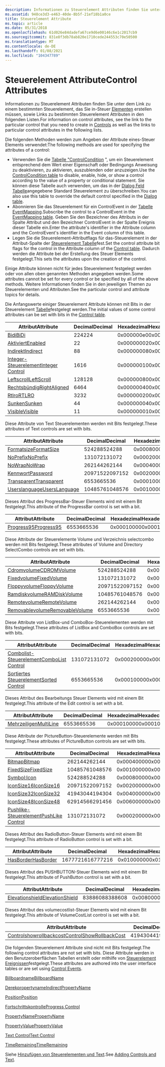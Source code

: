 ```yaml
---
description: Informationen zu Steuerelement Attributen finden Sie unter dem Link zu einem bestimmten Steuerelement, das Sie in-Steuerelementen erstellen müssen, sowie Links zu bestimmten Steuerelement Attributen in den folgenden Listen.
ms.assetid: 948ce3d3-e463-40de-8b5f-21ef18b1a0ce
title: Steuerelement Attribute
ms.topic: article
ms.date: 05/31/2018
ms.openlocfilehash: 61d026e84dadefa67ce9d6e00146c6e1c2017cb9
ms.sourcegitcommit: 831e8f3db78ab820e1710cede244553c70e50500
ms.translationtype: MT
ms.contentlocale: de-DE
ms.lasthandoff: 01/08/2021
ms.locfileid: "104347789"
---
```

# <a name="control-attributes"></a><span data-ttu-id="24ea3-103">Steuerelement Attribute</span><span class="sxs-lookup"><span data-stu-id="24ea3-103">Control Attributes</span></span>

<span data-ttu-id="24ea3-104">Informationen zu Steuerelement Attributen finden Sie unter dem Link zu einem bestimmten Steuerelement, das Sie in-Steuer [Elementen](controls.md) erstellen müssen, sowie Links zu bestimmten Steuerelement Attributen in den folgenden Listen.</span><span class="sxs-lookup"><span data-stu-id="24ea3-104">For information on control attributes, see the link to the particular control that you need to create in [Controls](controls.md) as well as the links to particular control attributes in the following lists.</span></span>

<span data-ttu-id="24ea3-105">Die folgenden Methoden werden zum Angeben der Attribute eines-Steuer Elements verwendet:</span><span class="sxs-lookup"><span data-stu-id="24ea3-105">The following methods are used for specifying the attributes of a control:</span></span>

-   <span data-ttu-id="24ea3-106">Verwenden Sie die [Tabelle "ControlCondition](controlcondition-table.md) ", um ein Steuerelement entsprechend dem Wert einer Eigenschaft oder Bedingungs Anweisung zu deaktivieren, zu aktivieren, auszublenden oder anzuzeigen.</span><span class="sxs-lookup"><span data-stu-id="24ea3-106">Use the [ControlCondition table](controlcondition-table.md) to disable, enable, hide, or show a control according to the value of a property or conditional statement.</span></span> <span data-ttu-id="24ea3-107">Sie können diese Tabelle auch verwenden, um das in der [Dialog Feld Tabelle](dialog-table.md)angegebene Standard Steuerelement zu überschreiben.</span><span class="sxs-lookup"><span data-stu-id="24ea3-107">You can also use this table to override the default control specified in the [Dialog table](dialog-table.md).</span></span>
-   <span data-ttu-id="24ea3-108">Abonnieren Sie das Steuerelement für ein ControlEvent in der [Tabelle EventMapping](eventmapping-table.md).</span><span class="sxs-lookup"><span data-stu-id="24ea3-108">Subscribe the control to a ControlEvent in the [EventMapping table](eventmapping-table.md).</span></span> <span data-ttu-id="24ea3-109">Geben Sie den Bezeichner des Attributs in der Spalte Attribut und den Bezeichner ControlEvent in der Spalte Ereignis dieser Tabelle ein.</span><span class="sxs-lookup"><span data-stu-id="24ea3-109">Enter the attribute's identifier in the Attribute column and the ControlEvent's identifier in the Event column of this table.</span></span>
-   <span data-ttu-id="24ea3-110">Legen Sie die Steuerelement-Attributflags für das-Steuerelement in der Attribut-Spalte der [Steuerelement Tabelle](control-table.md)fest.</span><span class="sxs-lookup"><span data-stu-id="24ea3-110">Set the control attribute bit flags for the control in the Attribute column of the [Control table](control-table.md).</span></span> <span data-ttu-id="24ea3-111">Dadurch werden die Attribute bei der Erstellung des Steuer Elements festgelegt.</span><span class="sxs-lookup"><span data-stu-id="24ea3-111">This sets the attributes upon the creation of the control.</span></span>

<span data-ttu-id="24ea3-112">Einige Attribute können nicht für jedes Steuerelement festgelegt werden oder von allen oben genannten Methoden angegeben werden.</span><span class="sxs-lookup"><span data-stu-id="24ea3-112">Some attributes cannot be set for every control or be specified by all of the above methods.</span></span> <span data-ttu-id="24ea3-113">Weitere Informationen finden Sie in den jeweiligen Themen zu Steuerelementen und Attributen.</span><span class="sxs-lookup"><span data-stu-id="24ea3-113">See the particular control and attribute topics for details.</span></span>

<span data-ttu-id="24ea3-114">Die Anfangswerte einiger Steuerelement Attribute können mit Bits in der Steuerelement [Tabelle](control-table.md)festgelegt werden.</span><span class="sxs-lookup"><span data-stu-id="24ea3-114">The initial values of some control attributes can be set with bits in the [Control table](control-table.md).</span></span>



| <span data-ttu-id="24ea3-115">Attribut</span><span class="sxs-lookup"><span data-stu-id="24ea3-115">Attribute</span></span>                                          | <span data-ttu-id="24ea3-116">Decimal</span><span class="sxs-lookup"><span data-stu-id="24ea3-116">Decimal</span></span> | <span data-ttu-id="24ea3-117">Hexadezimal</span><span class="sxs-lookup"><span data-stu-id="24ea3-117">Hexadecimal</span></span> | <span data-ttu-id="24ea3-118">Konstante</span><span class="sxs-lookup"><span data-stu-id="24ea3-118">Constant</span></span>                               |
|----------------------------------------------------|---------|-------------|----------------------------------------|
| [<span data-ttu-id="24ea3-119">Bidi</span><span class="sxs-lookup"><span data-stu-id="24ea3-119">BiDi</span></span>](bidi-control-attribute.md)                 | <span data-ttu-id="24ea3-120">224</span><span class="sxs-lookup"><span data-stu-id="24ea3-120">224</span></span>     | <span data-ttu-id="24ea3-121">0x000000e0</span><span class="sxs-lookup"><span data-stu-id="24ea3-121">0x000000E0</span></span>  | <span data-ttu-id="24ea3-122">**msidbcontrolattributesbidi**</span><span class="sxs-lookup"><span data-stu-id="24ea3-122">**msidbControlAttributesBiDi**</span></span>         |
| [<span data-ttu-id="24ea3-123">Aktiviert</span><span class="sxs-lookup"><span data-stu-id="24ea3-123">Enabled</span></span>](enabled-control-attribute.md)           | <span data-ttu-id="24ea3-124">2</span><span class="sxs-lookup"><span data-stu-id="24ea3-124">2</span></span>       | <span data-ttu-id="24ea3-125">0x00000002</span><span class="sxs-lookup"><span data-stu-id="24ea3-125">0x00000002</span></span>  | <span data-ttu-id="24ea3-126">**msidbcontrolattributesaktivierte**</span><span class="sxs-lookup"><span data-stu-id="24ea3-126">**msidbControlAttributesEnabled**</span></span>      |
| [<span data-ttu-id="24ea3-127">Indirekt</span><span class="sxs-lookup"><span data-stu-id="24ea3-127">Indirect</span></span>](indirect-control-attribute.md)         | <span data-ttu-id="24ea3-128">8</span><span class="sxs-lookup"><span data-stu-id="24ea3-128">8</span></span>       | <span data-ttu-id="24ea3-129">0x00000008</span><span class="sxs-lookup"><span data-stu-id="24ea3-129">0x00000008</span></span>  | <span data-ttu-id="24ea3-130">**msidbcontrolattributesindirekte**</span><span class="sxs-lookup"><span data-stu-id="24ea3-130">**msidbControlAttributesIndirect**</span></span>     |
| [<span data-ttu-id="24ea3-131">Integer-Steuerelement</span><span class="sxs-lookup"><span data-stu-id="24ea3-131">Integer Control</span></span>](integer-control-attribute.md)   | <span data-ttu-id="24ea3-132">16</span><span class="sxs-lookup"><span data-stu-id="24ea3-132">16</span></span>      | <span data-ttu-id="24ea3-133">0x00000010</span><span class="sxs-lookup"><span data-stu-id="24ea3-133">0x00000010</span></span>  | <span data-ttu-id="24ea3-134">**msidbcontrolattributesinteger**</span><span class="sxs-lookup"><span data-stu-id="24ea3-134">**msidbControlAttributesInteger**</span></span>      |
| [<span data-ttu-id="24ea3-135">Leftscroll</span><span class="sxs-lookup"><span data-stu-id="24ea3-135">LeftScroll</span></span>](leftscroll-control-attribute.md)     | <span data-ttu-id="24ea3-136">128</span><span class="sxs-lookup"><span data-stu-id="24ea3-136">128</span></span>     | <span data-ttu-id="24ea3-137">0x00000080</span><span class="sxs-lookup"><span data-stu-id="24ea3-137">0x00000080</span></span>  | <span data-ttu-id="24ea3-138">**msidbcontrolattributesleftscroll**</span><span class="sxs-lookup"><span data-stu-id="24ea3-138">**msidbControlAttributesLeftScroll**</span></span>   |
| [<span data-ttu-id="24ea3-139">Rechtsbündig</span><span class="sxs-lookup"><span data-stu-id="24ea3-139">RightAligned</span></span>](rightaligned-control-attribute.md) | <span data-ttu-id="24ea3-140">64</span><span class="sxs-lookup"><span data-stu-id="24ea3-140">64</span></span>      | <span data-ttu-id="24ea3-141">0x00000040</span><span class="sxs-lookup"><span data-stu-id="24ea3-141">0x00000040</span></span>  | <span data-ttu-id="24ea3-142">**msidbcontrolattributesrightausgerichteten**</span><span class="sxs-lookup"><span data-stu-id="24ea3-142">**msidbControlAttributesRightAligned**</span></span> |
| [<span data-ttu-id="24ea3-143">Rtlro</span><span class="sxs-lookup"><span data-stu-id="24ea3-143">RTLRO</span></span>](rtlro-control-attribute.md)               | <span data-ttu-id="24ea3-144">32</span><span class="sxs-lookup"><span data-stu-id="24ea3-144">32</span></span>      | <span data-ttu-id="24ea3-145">0x00000020</span><span class="sxs-lookup"><span data-stu-id="24ea3-145">0x00000020</span></span>  | <span data-ttu-id="24ea3-146">**msidbcontrolattributesrtlro**</span><span class="sxs-lookup"><span data-stu-id="24ea3-146">**msidbControlAttributesRTLRO**</span></span>        |
| [<span data-ttu-id="24ea3-147">Sunken</span><span class="sxs-lookup"><span data-stu-id="24ea3-147">Sunken</span></span>](sunken-control-attribute.md)             | <span data-ttu-id="24ea3-148">4</span><span class="sxs-lookup"><span data-stu-id="24ea3-148">4</span></span>       | <span data-ttu-id="24ea3-149">0x00000004</span><span class="sxs-lookup"><span data-stu-id="24ea3-149">0x00000004</span></span>  | <span data-ttu-id="24ea3-150">**msidbcontrolattributess Unken**</span><span class="sxs-lookup"><span data-stu-id="24ea3-150">**msidbControlAttributesSunken**</span></span>       |
| [<span data-ttu-id="24ea3-151">Visible</span><span class="sxs-lookup"><span data-stu-id="24ea3-151">Visible</span></span>](visible-control-attribute.md)           | <span data-ttu-id="24ea3-152">1</span><span class="sxs-lookup"><span data-stu-id="24ea3-152">1</span></span>       | <span data-ttu-id="24ea3-153">0x00000001</span><span class="sxs-lookup"><span data-stu-id="24ea3-153">0x00000001</span></span>  | <span data-ttu-id="24ea3-154">**msidbcontrolattributesvisible**</span><span class="sxs-lookup"><span data-stu-id="24ea3-154">**msidbControlAttributesVisible**</span></span>      |



 

<span data-ttu-id="24ea3-155">Diese Attribute von Text Steuerelementen werden mit Bits festgelegt.</span><span class="sxs-lookup"><span data-stu-id="24ea3-155">These attributes of Text controls are set with bits.</span></span>



| <span data-ttu-id="24ea3-156">Attribut</span><span class="sxs-lookup"><span data-stu-id="24ea3-156">Attribute</span></span>                                            | <span data-ttu-id="24ea3-157">Decimal</span><span class="sxs-lookup"><span data-stu-id="24ea3-157">Decimal</span></span> | <span data-ttu-id="24ea3-158">Hexadezimal</span><span class="sxs-lookup"><span data-stu-id="24ea3-158">Hexadecimal</span></span> | <span data-ttu-id="24ea3-159">Konstante</span><span class="sxs-lookup"><span data-stu-id="24ea3-159">Constant</span></span>                                |
|------------------------------------------------------|---------|-------------|-----------------------------------------|
| [<span data-ttu-id="24ea3-160">Formatsize</span><span class="sxs-lookup"><span data-stu-id="24ea3-160">FormatSize</span></span>](formatsize-control-attribute.md)       | <span data-ttu-id="24ea3-161">524288</span><span class="sxs-lookup"><span data-stu-id="24ea3-161">524288</span></span>  | <span data-ttu-id="24ea3-162">0x00080000</span><span class="sxs-lookup"><span data-stu-id="24ea3-162">0x00080000</span></span>  | <span data-ttu-id="24ea3-163">**msidbcontrolattributesformatsize**</span><span class="sxs-lookup"><span data-stu-id="24ea3-163">**msidbControlAttributesFormatSize**</span></span>    |
| [<span data-ttu-id="24ea3-164">NoPrefix</span><span class="sxs-lookup"><span data-stu-id="24ea3-164">NoPrefix</span></span>](noprefix-control-attribute.md)           | <span data-ttu-id="24ea3-165">131072</span><span class="sxs-lookup"><span data-stu-id="24ea3-165">131072</span></span>  | <span data-ttu-id="24ea3-166">0x00020000</span><span class="sxs-lookup"><span data-stu-id="24ea3-166">0x00020000</span></span>  | <span data-ttu-id="24ea3-167">**msidbcontrolattributesnoprefix**</span><span class="sxs-lookup"><span data-stu-id="24ea3-167">**msidbControlAttributesNoPrefix**</span></span>      |
| [<span data-ttu-id="24ea3-168">NoWrap</span><span class="sxs-lookup"><span data-stu-id="24ea3-168">NoWrap</span></span>](nowrap-control-attribute.md)               | <span data-ttu-id="24ea3-169">262144</span><span class="sxs-lookup"><span data-stu-id="24ea3-169">262144</span></span>  | <span data-ttu-id="24ea3-170">0x00040000</span><span class="sxs-lookup"><span data-stu-id="24ea3-170">0x00040000</span></span>  | <span data-ttu-id="24ea3-171">**msidbcontrolattributesnowrap**</span><span class="sxs-lookup"><span data-stu-id="24ea3-171">**msidbControlAttributesNoWrap**</span></span>        |
| [<span data-ttu-id="24ea3-172">Kennwort</span><span class="sxs-lookup"><span data-stu-id="24ea3-172">Password</span></span>](password-control-attribute.md)           | <span data-ttu-id="24ea3-173">2097152</span><span class="sxs-lookup"><span data-stu-id="24ea3-173">2097152</span></span> | <span data-ttu-id="24ea3-174">0x00200000</span><span class="sxs-lookup"><span data-stu-id="24ea3-174">0x00200000</span></span>  | <span data-ttu-id="24ea3-175">**msidbcontrolattributespasswordinput**</span><span class="sxs-lookup"><span data-stu-id="24ea3-175">**msidbControlAttributesPasswordInput**</span></span> |
| [<span data-ttu-id="24ea3-176">Transparent</span><span class="sxs-lookup"><span data-stu-id="24ea3-176">Transparent</span></span>](transparent-control-attribute.md)     | <span data-ttu-id="24ea3-177">65536</span><span class="sxs-lookup"><span data-stu-id="24ea3-177">65536</span></span>   | <span data-ttu-id="24ea3-178">0x00010000</span><span class="sxs-lookup"><span data-stu-id="24ea3-178">0x00010000</span></span>  | <span data-ttu-id="24ea3-179">**msidbcontrolattributestransparent**</span><span class="sxs-lookup"><span data-stu-id="24ea3-179">**msidbControlAttributesTransparent**</span></span>   |
| [<span data-ttu-id="24ea3-180">Userslanguage</span><span class="sxs-lookup"><span data-stu-id="24ea3-180">UsersLanguage</span></span>](userslanguage-control-attribute.md) | <span data-ttu-id="24ea3-181">1048576</span><span class="sxs-lookup"><span data-stu-id="24ea3-181">1048576</span></span> | <span data-ttu-id="24ea3-182">0x00100000</span><span class="sxs-lookup"><span data-stu-id="24ea3-182">0x00100000</span></span>  | <span data-ttu-id="24ea3-183">**msidbcontrolattributesuserslanguage**</span><span class="sxs-lookup"><span data-stu-id="24ea3-183">**msidbControlAttributesUsersLanguage**</span></span> |



 

<span data-ttu-id="24ea3-184">Dieses Attribut des ProgressBar-Steuer Elements wird mit einem Bit festgelegt.</span><span class="sxs-lookup"><span data-stu-id="24ea3-184">This attribute of the ProgressBar control is set with a bit.</span></span>



| <span data-ttu-id="24ea3-185">Attribut</span><span class="sxs-lookup"><span data-stu-id="24ea3-185">Attribute</span></span>                                      | <span data-ttu-id="24ea3-186">Decimal</span><span class="sxs-lookup"><span data-stu-id="24ea3-186">Decimal</span></span> | <span data-ttu-id="24ea3-187">Hexadezimal</span><span class="sxs-lookup"><span data-stu-id="24ea3-187">Hexadecimal</span></span> | <span data-ttu-id="24ea3-188">Konstante</span><span class="sxs-lookup"><span data-stu-id="24ea3-188">Constant</span></span>                             |
|------------------------------------------------|---------|-------------|--------------------------------------|
| [<span data-ttu-id="24ea3-189">Progress95</span><span class="sxs-lookup"><span data-stu-id="24ea3-189">Progress95</span></span>](progress95-control-attribute.md) | <span data-ttu-id="24ea3-190">65536</span><span class="sxs-lookup"><span data-stu-id="24ea3-190">65536</span></span>   | <span data-ttu-id="24ea3-191">0x00010000</span><span class="sxs-lookup"><span data-stu-id="24ea3-191">0x00010000</span></span>  | <span data-ttu-id="24ea3-192">**msidbControlAttributesProgress95**</span><span class="sxs-lookup"><span data-stu-id="24ea3-192">**msidbControlAttributesProgress95**</span></span> |



 

<span data-ttu-id="24ea3-193">Diese Attribute der Steuerelemente Volume und Verzeichnis selectcombo werden mit Bits festgelegt.</span><span class="sxs-lookup"><span data-stu-id="24ea3-193">These attributes of Volume and Directory SelectCombo controls are set with bits.</span></span>



| <span data-ttu-id="24ea3-194">Attribut</span><span class="sxs-lookup"><span data-stu-id="24ea3-194">Attribute</span></span>                                                | <span data-ttu-id="24ea3-195">Decimal</span><span class="sxs-lookup"><span data-stu-id="24ea3-195">Decimal</span></span> | <span data-ttu-id="24ea3-196">Hexadezimal</span><span class="sxs-lookup"><span data-stu-id="24ea3-196">Hexadecimal</span></span> | <span data-ttu-id="24ea3-197">Konstante</span><span class="sxs-lookup"><span data-stu-id="24ea3-197">Constant</span></span>                                  |
|----------------------------------------------------------|---------|-------------|-------------------------------------------|
| [<span data-ttu-id="24ea3-198">Cdromvolume</span><span class="sxs-lookup"><span data-stu-id="24ea3-198">CDROMVolume</span></span>](cdromvolume-control-attribute.md)         | <span data-ttu-id="24ea3-199">524288</span><span class="sxs-lookup"><span data-stu-id="24ea3-199">524288</span></span>  | <span data-ttu-id="24ea3-200">0x00080000</span><span class="sxs-lookup"><span data-stu-id="24ea3-200">0x00080000</span></span>  | <span data-ttu-id="24ea3-201">**msidbcontrolattributescdromvolume**</span><span class="sxs-lookup"><span data-stu-id="24ea3-201">**msidbControlAttributesCDROMVolume**</span></span>     |
| [<span data-ttu-id="24ea3-202">Fixedvolume</span><span class="sxs-lookup"><span data-stu-id="24ea3-202">FixedVolume</span></span>](fixedvolume-control-attribute.md)         | <span data-ttu-id="24ea3-203">131072</span><span class="sxs-lookup"><span data-stu-id="24ea3-203">131072</span></span>  | <span data-ttu-id="24ea3-204">0x00020000</span><span class="sxs-lookup"><span data-stu-id="24ea3-204">0x00020000</span></span>  | <span data-ttu-id="24ea3-205">**msidbcontrolattributesfixedvolume**</span><span class="sxs-lookup"><span data-stu-id="24ea3-205">**msidbControlAttributesFixedVolume**</span></span>     |
| [<span data-ttu-id="24ea3-206">Floppyvolume</span><span class="sxs-lookup"><span data-stu-id="24ea3-206">FloppyVolume</span></span>](floppyvolume-control-attribute.md)       | <span data-ttu-id="24ea3-207">2097152</span><span class="sxs-lookup"><span data-stu-id="24ea3-207">2097152</span></span> | <span data-ttu-id="24ea3-208">0x00200000</span><span class="sxs-lookup"><span data-stu-id="24ea3-208">0x00200000</span></span>  | <span data-ttu-id="24ea3-209">**msidbcontrolattributesfloppyvolume**</span><span class="sxs-lookup"><span data-stu-id="24ea3-209">**msidbControlAttributesFloppyVolume**</span></span>    |
| [<span data-ttu-id="24ea3-210">Ramdiskvolume</span><span class="sxs-lookup"><span data-stu-id="24ea3-210">RAMDiskVolume</span></span>](ramdiskvolume-control-attribute.md)     | <span data-ttu-id="24ea3-211">1048576</span><span class="sxs-lookup"><span data-stu-id="24ea3-211">1048576</span></span> | <span data-ttu-id="24ea3-212">0x00100000</span><span class="sxs-lookup"><span data-stu-id="24ea3-212">0x00100000</span></span>  | <span data-ttu-id="24ea3-213">**msidbcontrolattributesramdiskvolume**</span><span class="sxs-lookup"><span data-stu-id="24ea3-213">**msidbControlAttributesRAMDiskVolume**</span></span>   |
| [<span data-ttu-id="24ea3-214">Remotevolume</span><span class="sxs-lookup"><span data-stu-id="24ea3-214">RemoteVolume</span></span>](remotevolume-control-attribute.md)       | <span data-ttu-id="24ea3-215">262144</span><span class="sxs-lookup"><span data-stu-id="24ea3-215">262144</span></span>  | <span data-ttu-id="24ea3-216">0x00040000</span><span class="sxs-lookup"><span data-stu-id="24ea3-216">0x00040000</span></span>  | <span data-ttu-id="24ea3-217">**msidbcontrolattributesremotevolume**</span><span class="sxs-lookup"><span data-stu-id="24ea3-217">**msidbControlAttributesRemoteVolume**</span></span>    |
| [<span data-ttu-id="24ea3-218">Removablevolume</span><span class="sxs-lookup"><span data-stu-id="24ea3-218">RemovableVolume</span></span>](removablevolume-control-attribute.md) | <span data-ttu-id="24ea3-219">65536</span><span class="sxs-lookup"><span data-stu-id="24ea3-219">65536</span></span>   | <span data-ttu-id="24ea3-220">0x00010000</span><span class="sxs-lookup"><span data-stu-id="24ea3-220">0x00010000</span></span>  | <span data-ttu-id="24ea3-221">**msidbcontrolattributesremovablevolume**</span><span class="sxs-lookup"><span data-stu-id="24ea3-221">**msidbControlAttributesRemovableVolume**</span></span> |



 

<span data-ttu-id="24ea3-222">Diese Attribute von ListBox-und ComboBox-Steuerelementen werden mit Bits festgelegt.</span><span class="sxs-lookup"><span data-stu-id="24ea3-222">These attributes of ListBox and ComboBox controls are set with bits.</span></span>



| <span data-ttu-id="24ea3-223">Attribut</span><span class="sxs-lookup"><span data-stu-id="24ea3-223">Attribute</span></span>                                            | <span data-ttu-id="24ea3-224">Decimal</span><span class="sxs-lookup"><span data-stu-id="24ea3-224">Decimal</span></span> | <span data-ttu-id="24ea3-225">Hexadezimal</span><span class="sxs-lookup"><span data-stu-id="24ea3-225">Hexadecimal</span></span> | <span data-ttu-id="24ea3-226">Konstante</span><span class="sxs-lookup"><span data-stu-id="24ea3-226">Constant</span></span>                            |
|------------------------------------------------------|---------|-------------|-------------------------------------|
| [<span data-ttu-id="24ea3-227">Combolist-Steuerelement</span><span class="sxs-lookup"><span data-stu-id="24ea3-227">ComboList Control</span></span>](combolist-control-attribute.md) | <span data-ttu-id="24ea3-228">131072</span><span class="sxs-lookup"><span data-stu-id="24ea3-228">131072</span></span>  | <span data-ttu-id="24ea3-229">0x00020000</span><span class="sxs-lookup"><span data-stu-id="24ea3-229">0x00020000</span></span>  | <span data-ttu-id="24ea3-230">**msidbcontrolattributescombolist**</span><span class="sxs-lookup"><span data-stu-id="24ea3-230">**msidbControlAttributesComboList**</span></span> |
| [<span data-ttu-id="24ea3-231">Sortiertes Steuerelement</span><span class="sxs-lookup"><span data-stu-id="24ea3-231">Sorted Control</span></span>](sorted-control-attribute.md)       | <span data-ttu-id="24ea3-232">65536</span><span class="sxs-lookup"><span data-stu-id="24ea3-232">65536</span></span>   | <span data-ttu-id="24ea3-233">0x00010000</span><span class="sxs-lookup"><span data-stu-id="24ea3-233">0x00010000</span></span>  | <span data-ttu-id="24ea3-234">**msidbcontrolattributess orted**</span><span class="sxs-lookup"><span data-stu-id="24ea3-234">**msidbControlAttributesSorted**</span></span>    |



 

<span data-ttu-id="24ea3-235">Dieses Attribut des Bearbeitungs Steuer Elements wird mit einem Bit festgelegt.</span><span class="sxs-lookup"><span data-stu-id="24ea3-235">This attribute of the Edit control is set with a bit.</span></span>



| <span data-ttu-id="24ea3-236">Attribut</span><span class="sxs-lookup"><span data-stu-id="24ea3-236">Attribute</span></span>                                    | <span data-ttu-id="24ea3-237">Decimal</span><span class="sxs-lookup"><span data-stu-id="24ea3-237">Decimal</span></span> | <span data-ttu-id="24ea3-238">Hexadezimal</span><span class="sxs-lookup"><span data-stu-id="24ea3-238">Hexadecimal</span></span> | <span data-ttu-id="24ea3-239">Konstante</span><span class="sxs-lookup"><span data-stu-id="24ea3-239">Constant</span></span>                            |
|----------------------------------------------|---------|-------------|-------------------------------------|
| [<span data-ttu-id="24ea3-240">Mehrzeiligen</span><span class="sxs-lookup"><span data-stu-id="24ea3-240">MultiLine</span></span>](multiline-control-attribute.md) | <span data-ttu-id="24ea3-241">65536</span><span class="sxs-lookup"><span data-stu-id="24ea3-241">65536</span></span>   | <span data-ttu-id="24ea3-242">0x00010000</span><span class="sxs-lookup"><span data-stu-id="24ea3-242">0x00010000</span></span>  | <span data-ttu-id="24ea3-243">**msidbcontrolattributesmultiline**</span><span class="sxs-lookup"><span data-stu-id="24ea3-243">**msidbControlAttributesMultiline**</span></span> |



 

<span data-ttu-id="24ea3-244">Diese Attribute der PictureButton-Steuerelemente werden mit Bits festgelegt.</span><span class="sxs-lookup"><span data-stu-id="24ea3-244">These attributes of PictureButton controls are set with bits.</span></span>



| <span data-ttu-id="24ea3-245">Attribut</span><span class="sxs-lookup"><span data-stu-id="24ea3-245">Attribute</span></span>                                          | <span data-ttu-id="24ea3-246">Decimal</span><span class="sxs-lookup"><span data-stu-id="24ea3-246">Decimal</span></span> | <span data-ttu-id="24ea3-247">Hexadezimal</span><span class="sxs-lookup"><span data-stu-id="24ea3-247">Hexadecimal</span></span> | <span data-ttu-id="24ea3-248">Konstante</span><span class="sxs-lookup"><span data-stu-id="24ea3-248">Constant</span></span>                             |
|----------------------------------------------------|---------|-------------|--------------------------------------|
| [<span data-ttu-id="24ea3-249">Bitmap</span><span class="sxs-lookup"><span data-stu-id="24ea3-249">Bitmap</span></span>](bitmap-control-attribute.md)             | <span data-ttu-id="24ea3-250">262144</span><span class="sxs-lookup"><span data-stu-id="24ea3-250">262144</span></span>  | <span data-ttu-id="24ea3-251">0x00040000</span><span class="sxs-lookup"><span data-stu-id="24ea3-251">0x00040000</span></span>  | <span data-ttu-id="24ea3-252">**msidbcontrolattributesbitmap**</span><span class="sxs-lookup"><span data-stu-id="24ea3-252">**msidbControlAttributesBitmap**</span></span>     |
| [<span data-ttu-id="24ea3-253">FixedSize</span><span class="sxs-lookup"><span data-stu-id="24ea3-253">FixedSize</span></span>](fixedsize-control-attribute.md)       | <span data-ttu-id="24ea3-254">1048576</span><span class="sxs-lookup"><span data-stu-id="24ea3-254">1048576</span></span> | <span data-ttu-id="24ea3-255">0x00100000</span><span class="sxs-lookup"><span data-stu-id="24ea3-255">0x00100000</span></span>  | <span data-ttu-id="24ea3-256">**msidbcontrolattributesfixedsize**</span><span class="sxs-lookup"><span data-stu-id="24ea3-256">**msidbControlAttributesFixedSize**</span></span>  |
| [<span data-ttu-id="24ea3-257">Symbol:</span><span class="sxs-lookup"><span data-stu-id="24ea3-257">Icon</span></span>](icon-control-attribute.md)                 | <span data-ttu-id="24ea3-258">524288</span><span class="sxs-lookup"><span data-stu-id="24ea3-258">524288</span></span>  | <span data-ttu-id="24ea3-259">0x00080000</span><span class="sxs-lookup"><span data-stu-id="24ea3-259">0x00080000</span></span>  | <span data-ttu-id="24ea3-260">**msidbcontrolattributesicon**</span><span class="sxs-lookup"><span data-stu-id="24ea3-260">**msidbControlAttributesIcon**</span></span>       |
| [<span data-ttu-id="24ea3-261">IconSize16</span><span class="sxs-lookup"><span data-stu-id="24ea3-261">IconSize16</span></span>](iconsize-control-attribute.md)       | <span data-ttu-id="24ea3-262">2097152</span><span class="sxs-lookup"><span data-stu-id="24ea3-262">2097152</span></span> | <span data-ttu-id="24ea3-263">0x00200000</span><span class="sxs-lookup"><span data-stu-id="24ea3-263">0x00200000</span></span>  | <span data-ttu-id="24ea3-264">**msidbControlAttributesIconSize16**</span><span class="sxs-lookup"><span data-stu-id="24ea3-264">**msidbControlAttributesIconSize16**</span></span> |
| [<span data-ttu-id="24ea3-265">IconSize32</span><span class="sxs-lookup"><span data-stu-id="24ea3-265">IconSize32</span></span>](iconsize-control-attribute.md)       | <span data-ttu-id="24ea3-266">4194304</span><span class="sxs-lookup"><span data-stu-id="24ea3-266">4194304</span></span> | <span data-ttu-id="24ea3-267">0x00400000</span><span class="sxs-lookup"><span data-stu-id="24ea3-267">0x00400000</span></span>  | <span data-ttu-id="24ea3-268">**msidbControlAttributesIconSize32**</span><span class="sxs-lookup"><span data-stu-id="24ea3-268">**msidbControlAttributesIconSize32**</span></span> |
| [<span data-ttu-id="24ea3-269">IconSize48</span><span class="sxs-lookup"><span data-stu-id="24ea3-269">IconSize48</span></span>](iconsize-control-attribute.md)       | <span data-ttu-id="24ea3-270">6291456</span><span class="sxs-lookup"><span data-stu-id="24ea3-270">6291456</span></span> | <span data-ttu-id="24ea3-271">0x00600000</span><span class="sxs-lookup"><span data-stu-id="24ea3-271">0x00600000</span></span>  | <span data-ttu-id="24ea3-272">**msidbControlAttributesIconSize48**</span><span class="sxs-lookup"><span data-stu-id="24ea3-272">**msidbControlAttributesIconSize48**</span></span> |
| [<span data-ttu-id="24ea3-273">Pushlike-Steuerelement</span><span class="sxs-lookup"><span data-stu-id="24ea3-273">PushLike Control</span></span>](pushlike-control-attribute.md) | <span data-ttu-id="24ea3-274">131072</span><span class="sxs-lookup"><span data-stu-id="24ea3-274">131072</span></span>  | <span data-ttu-id="24ea3-275">0x00020000</span><span class="sxs-lookup"><span data-stu-id="24ea3-275">0x00020000</span></span>  | <span data-ttu-id="24ea3-276">**msidbcontrolattributespushlike**</span><span class="sxs-lookup"><span data-stu-id="24ea3-276">**msidbControlAttributesPushLike**</span></span>   |



 

<span data-ttu-id="24ea3-277">Dieses Attribut des RadioButton-Steuer Elements wird mit einem Bit festgelegt.</span><span class="sxs-lookup"><span data-stu-id="24ea3-277">This attribute of RadioButton control is set with a bit.</span></span>



| <span data-ttu-id="24ea3-278">Attribut</span><span class="sxs-lookup"><span data-stu-id="24ea3-278">Attribute</span></span>                                    | <span data-ttu-id="24ea3-279">Decimal</span><span class="sxs-lookup"><span data-stu-id="24ea3-279">Decimal</span></span>  | <span data-ttu-id="24ea3-280">Hexadezimal</span><span class="sxs-lookup"><span data-stu-id="24ea3-280">Hexadecimal</span></span> | <span data-ttu-id="24ea3-281">Konstante</span><span class="sxs-lookup"><span data-stu-id="24ea3-281">Constant</span></span>                            |
|----------------------------------------------|----------|-------------|-------------------------------------|
| [<span data-ttu-id="24ea3-282">HasBorder</span><span class="sxs-lookup"><span data-stu-id="24ea3-282">HasBorder</span></span>](hasborder-control-attribute.md) | <span data-ttu-id="24ea3-283">16777216</span><span class="sxs-lookup"><span data-stu-id="24ea3-283">16777216</span></span> | <span data-ttu-id="24ea3-284">0x01000000</span><span class="sxs-lookup"><span data-stu-id="24ea3-284">0x01000000</span></span>  | <span data-ttu-id="24ea3-285">**msidbcontrolattributeshasborder**</span><span class="sxs-lookup"><span data-stu-id="24ea3-285">**msidbControlAttributesHasBorder**</span></span> |



 

<span data-ttu-id="24ea3-286">Dieses Attribut des PUSHBUTTON-Steuer Elements wird mit einem Bit festgelegt.</span><span class="sxs-lookup"><span data-stu-id="24ea3-286">This attribute of PushButton control is set with a bit.</span></span>



| <span data-ttu-id="24ea3-287">Attribut</span><span class="sxs-lookup"><span data-stu-id="24ea3-287">Attribute</span></span>                                        | <span data-ttu-id="24ea3-288">Decimal</span><span class="sxs-lookup"><span data-stu-id="24ea3-288">Decimal</span></span> | <span data-ttu-id="24ea3-289">Hexadezimal</span><span class="sxs-lookup"><span data-stu-id="24ea3-289">Hexadecimal</span></span> | <span data-ttu-id="24ea3-290">Konstante</span><span class="sxs-lookup"><span data-stu-id="24ea3-290">Constant</span></span>                                  |
|--------------------------------------------------|---------|-------------|-------------------------------------------|
| [<span data-ttu-id="24ea3-291">Elevationshield</span><span class="sxs-lookup"><span data-stu-id="24ea3-291">ElevationShield</span></span>](elevationshield-attribute.md) | <span data-ttu-id="24ea3-292">8388608</span><span class="sxs-lookup"><span data-stu-id="24ea3-292">8388608</span></span> | <span data-ttu-id="24ea3-293">0x00800000</span><span class="sxs-lookup"><span data-stu-id="24ea3-293">0x00800000</span></span>  | <span data-ttu-id="24ea3-294">**msidbcontrolattributeselevationshield**</span><span class="sxs-lookup"><span data-stu-id="24ea3-294">**msidbControlAttributesElevationShield**</span></span> |



 

<span data-ttu-id="24ea3-295">Dieses Attribut des volumecostlist-Steuer Elements wird mit einem Bit festgelegt.</span><span class="sxs-lookup"><span data-stu-id="24ea3-295">This attribute of VolumeCostList control is set with a bit.</span></span>



| <span data-ttu-id="24ea3-296">Attribut</span><span class="sxs-lookup"><span data-stu-id="24ea3-296">Attribute</span></span>                                                                | <span data-ttu-id="24ea3-297">Decimal</span><span class="sxs-lookup"><span data-stu-id="24ea3-297">Decimal</span></span> | <span data-ttu-id="24ea3-298">Hexadezimal</span><span class="sxs-lookup"><span data-stu-id="24ea3-298">Hexadecimal</span></span> | <span data-ttu-id="24ea3-299">Konstante</span><span class="sxs-lookup"><span data-stu-id="24ea3-299">Constant</span></span>                         |
|--------------------------------------------------------------------------|---------|-------------|----------------------------------|
| [<span data-ttu-id="24ea3-300">Controlshowrollbackcost</span><span class="sxs-lookup"><span data-stu-id="24ea3-300">ControlShowRollbackCost</span></span>](controlshowrollbackcost-control-attribute.md) | <span data-ttu-id="24ea3-301">4194304</span><span class="sxs-lookup"><span data-stu-id="24ea3-301">4194304</span></span> | <span data-ttu-id="24ea3-302">0x00400000</span><span class="sxs-lookup"><span data-stu-id="24ea3-302">0x00400000</span></span>  | <span data-ttu-id="24ea3-303">**msidbcontrolshowrollbackcost**</span><span class="sxs-lookup"><span data-stu-id="24ea3-303">**msidbControlShowRollbackCost**</span></span> |



 

<span data-ttu-id="24ea3-304">Die folgenden Steuerelement Attribute sind nicht mit Bits festgelegt.</span><span class="sxs-lookup"><span data-stu-id="24ea3-304">The following control attributes are not set with bits.</span></span> <span data-ttu-id="24ea3-305">Diese Attribute werden in den Benutzeroberflächen Tabellen erstellt oder mithilfe von [Steuerelement Ereignissen](control-events.md)festgelegt.</span><span class="sxs-lookup"><span data-stu-id="24ea3-305">These attributes are authored into the user interface tables or are set using [Control Events](control-events.md).</span></span>

[<span data-ttu-id="24ea3-306">Billboardname</span><span class="sxs-lookup"><span data-stu-id="24ea3-306">BillboardName</span></span>](billboardname-control-attribute.md)

 

[<span data-ttu-id="24ea3-307">Derekpropertyname</span><span class="sxs-lookup"><span data-stu-id="24ea3-307">IndirectPropertyName</span></span>](indirectpropertyname-control-attribute.md)

 

[<span data-ttu-id="24ea3-308">Position</span><span class="sxs-lookup"><span data-stu-id="24ea3-308">Position</span></span>](position-control-attribute.md)

 

[<span data-ttu-id="24ea3-309">Fortschrittskontrolle</span><span class="sxs-lookup"><span data-stu-id="24ea3-309">Progress Control</span></span>](progress-control-attribute.md)

 

[<span data-ttu-id="24ea3-310">PropertyName</span><span class="sxs-lookup"><span data-stu-id="24ea3-310">PropertyName</span></span>](propertyname-control-attribute.md)

 

[<span data-ttu-id="24ea3-311">PropertyValue</span><span class="sxs-lookup"><span data-stu-id="24ea3-311">PropertyValue</span></span>](propertyvalue-control-attribute.md)

 

[<span data-ttu-id="24ea3-312">Text Control</span><span class="sxs-lookup"><span data-stu-id="24ea3-312">Text Control</span></span>](text-control-attribute.md)

 

[<span data-ttu-id="24ea3-313">TimeRemaining</span><span class="sxs-lookup"><span data-stu-id="24ea3-313">TimeRemaining</span></span>](timeremaining-control-attribute.md)

<span data-ttu-id="24ea3-314">Siehe [Hinzufügen von Steuerelementen und Text](adding-controls-and-text.md).</span><span class="sxs-lookup"><span data-stu-id="24ea3-314">See [Adding Controls and Text](adding-controls-and-text.md).</span></span>

 

 



